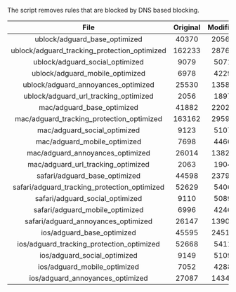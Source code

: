 The script removes rules that are blocked by DNS based blocking.


| File | Original | Modified |
|:----:|:-----:|:-----:|
| ublock/adguard_base_optimized | 40370 | 20568 |
| ublock/adguard_tracking_protection_optimized | 162233 | 28766 |
| ublock/adguard_social_optimized | 9079 | 5071 |
| ublock/adguard_mobile_optimized | 6978 | 4229 |
| ublock/adguard_annoyances_optimized | 25530 | 13586 |
| ublock/adguard_url_tracking_optimized | 2056 | 1897 |
| mac/adguard_base_optimized | 41882 | 22024 |
| mac/adguard_tracking_protection_optimized | 163162 | 29598 |
| mac/adguard_social_optimized | 9123 | 5107 |
| mac/adguard_mobile_optimized | 7698 | 4466 |
| mac/adguard_annoyances_optimized | 26014 | 13828 |
| mac/adguard_url_tracking_optimized | 2063 | 1904 |
| safari/adguard_base_optimized | 44598 | 23793 |
| safari/adguard_tracking_protection_optimized | 52629 | 5406 |
| safari/adguard_social_optimized | 9110 | 5089 |
| safari/adguard_mobile_optimized | 6996 | 4246 |
| safari/adguard_annoyances_optimized | 26147 | 13904 |
| ios/adguard_base_optimized | 45595 | 24515 |
| ios/adguard_tracking_protection_optimized | 52668 | 5411 |
| ios/adguard_social_optimized | 9149 | 5109 |
| ios/adguard_mobile_optimized | 7052 | 4288 |
| ios/adguard_annoyances_optimized | 27087 | 14348 |